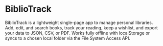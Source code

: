 # BiblioTrack
BiblioTrack is a lightweight single-page app to manage personal libraries. Add, edit, and search books, track your reading, keep a wishlist, and export your data to JSON, CSV, or PDF. Works fully offline with localStorage or syncs to a chosen local folder via the File System Access API.
